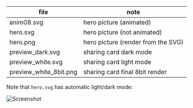 |  file                      | note                                |
|----------------------------|-------------------------------------|
| anim08.svg                 | hero picture (animated)             | 
| hero.svg                   | hero picture (not animated)         |
| hero.png                   | hero picture (render from the SVG)  | 
| preview_dark.svg           | sharing card dark mode              |
| preview_white.svg          | sharing card light mode             |
| preview_white_8bit.png     | sharing card final 8bit render      |

Note that `hero.svg` has automatic light/dark mode:

![Screenshot](https://github.com/user-attachments/assets/0148a76f-fb85-4107-bc56-50aefa748044)
